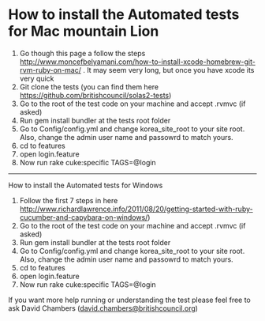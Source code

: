 How to install the Automated tests for Mac mountain Lion
============

1. Go though this page a follow the steps http://www.moncefbelyamani.com/how-to-install-xcode-homebrew-git-rvm-ruby-on-mac/ . It may seem very long, but once you have xcode its very quick
2. Git clone the tests (you can find them here https://github.com/britishcouncil/solas2-tests)
3. Go to the root of the test code on your machine and accept .rvmvc (if asked)
4. Run gem install bundler at the tests root folder
5. Go to Config/config.yml and change korea_site_root to your site root. Also, change the admin user name and passowrd to match yours.
6. cd to features
7. open login.feature
8. Now run rake cuke:specific TAGS=@login


-------------------------------------------------
How to install the Automated tests for Windows

1. Follow the first 7 steps in here http://www.richardlawrence.info/2011/08/20/getting-started-with-ruby-cucumber-and-capybara-on-windows/) 
3. Go to the root of the test code on your machine and accept .rvmvc (if asked)
4. Run gem install bundler at the tests root folder
5. Go to Config/config.yml and change korea_site_root to your site root. Also, change the admin user name and passowrd to match yours.
6. cd to features
7. open login.feature
8. Now run rake cuke:specific TAGS=@login



If you want more help running or understanding the test please feel free to ask David Chambers (david.chambers@britishcouncil.org)
